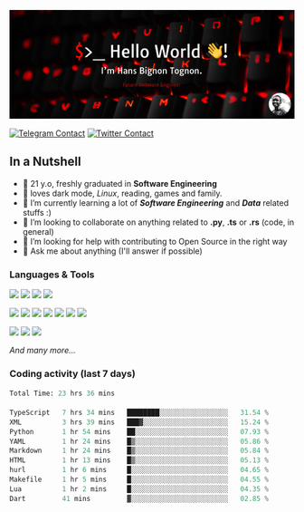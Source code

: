 ![Cover](assets/gh-readme-cover.png)

[![Telegram Contact](https://img.shields.io/badge/Telegram-%230088CC.svg?style=for-the-badge&logo=telegram&logoColor=white)](https://t.me/hanstobi) [![Twitter Contact](https://img.shields.io/badge/Twitter-%2308A0E9.svg?style=for-the-badge&logo=twitter&logoColor=white)](https://twitter.com/_tobihans)

## In a Nutshell
- 👤 21 y.o, freshly graduated in **Software Engineering**
- 🖤 loves dark mode, *Linux*, reading, games and family.
- 🌱 I’m currently learning a lot of ***Software Engineering*** and ***Data*** related stuffs :)
- 👯 I’m looking to collaborate on anything related to **.py**, **.ts** or **.rs** (code, in general)
- 🤔 I’m looking for help with contributing to Open Source in the right way
- 💬 Ask me about anything (I'll answer if possible)

### Languages & Tools
![](https://img.shields.io/badge/Linux-%23eab30f.svg?style=for-the-badge&logo=linux&logoColor=black) ![](https://img.shields.io/badge/Git-%23e54a2f.svg?style=for-the-badge&logo=git&logoColor=white) ![](https://img.shields.io/badge/Github-%231a1d21.svg?style=for-the-badge&logo=github&logoColor=white) ![](https://img.shields.io/badge/Docker-%230394f0.svg?style=for-the-badge&logo=docker&logoColor=white)

![](https://img.shields.io/badge/C-%231a1d21.svg?style=for-the-badge&logo=C&logoColor=white) ![](https://img.shields.io/badge/TypeScript-%230074c2.svg?style=for-the-badge&logo=typescript&logoColor=white) ![](https://img.shields.io/badge/Python-%23f0c540.svg?style=for-the-badge&logo=python) ![](https://img.shields.io/badge/Rust-%23ea4800.svg?style=for-the-badge&logo=rust) ![](https://img.shields.io/badge/Php-%237175aa.svg?style=for-the-badge&logo=php&logoColor=white) ![](https://img.shields.io/badge/HTML-%23d84924.svg?style=for-the-badge&logo=html5&logoColor=white) ![](https://img.shields.io/badge/Scss-%23c45f92.svg?style=for-the-badge&logo=sass&logoColor=white)

![](https://img.shields.io/badge/Vue-%23314559.svg?style=for-the-badge&logo=vue.js) ![](https://img.shields.io/badge/Laravel-%23e54a2f.svg?style=for-the-badge&logo=laravel&logoColor=white) ![](https://img.shields.io/badge/Adonis-%235a45ff.svg?style=for-the-badge&logo=adonisjs)

*And many more...*

### Coding activity (last 7 days)
<!--START_SECTION:waka-->

```python
Total Time: 23 hrs 36 mins

TypeScript   7 hrs 34 mins   ████████░░░░░░░░░░░░░░░░░   31.54 %
XML          3 hrs 39 mins   ███▓░░░░░░░░░░░░░░░░░░░░░   15.24 %
Python       1 hr 54 mins    ██░░░░░░░░░░░░░░░░░░░░░░░   07.93 %
YAML         1 hr 24 mins    █▒░░░░░░░░░░░░░░░░░░░░░░░   05.86 %
Markdown     1 hr 24 mins    █▒░░░░░░░░░░░░░░░░░░░░░░░   05.84 %
HTML         1 hr 13 mins    █▒░░░░░░░░░░░░░░░░░░░░░░░   05.13 %
hurl         1 hr 6 mins     █░░░░░░░░░░░░░░░░░░░░░░░░   04.65 %
Makefile     1 hr 5 mins     █░░░░░░░░░░░░░░░░░░░░░░░░   04.55 %
Lua          1 hr 2 mins     █░░░░░░░░░░░░░░░░░░░░░░░░   04.35 %
Dart         41 mins         ▓░░░░░░░░░░░░░░░░░░░░░░░░   02.85 %
```

<!--END_SECTION:waka-->
